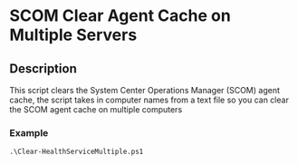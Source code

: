 # SCOM Clear Agent Cache on Multiple Servers


## Description
This script clears the System Center Operations Manager (SCOM) agent cache, 
the script takes in computer names from a text file so you can clear the SCOM agent cache on multiple computers

### Example
```
.\Clear-HealthServiceMultiple.ps1
```
